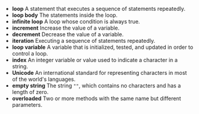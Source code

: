 * **loop** A statement that executes a sequence of statements repeatedly.
* **loop body** The statements inside the loop.
* **infinite loop** A loop whose condition is always true.
* **increment** Increase the value of a variable.
* **decrement** Decrease the value of a variable.
* **iteration** Executing a sequence of statements repeatedly.
* **loop variable** A variable that is initialized, tested, and updated in order to control a loop.
* **index** An integer variable or value used to indicate a character in a string.
* **Unicode** An international standard for representing characters in most of the world's languages.
* **empty string** The string `""`, which contains no characters and has a length of zero.
* **overloaded** Two or more methods with the same name but different parameters.
